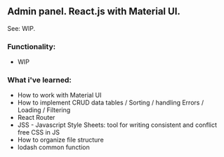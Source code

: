 ## Admin panel. React.js with Material UI.

See: WIP.


### Functionality: 
  * WIP
  
  
  
### What i've learned: 
  * How to work with Material UI
  * How to implement CRUD data tables / Sorting / handling Errors / Loading / Filtering
  * React Router
  * JSS - Javascript Style Sheets: tool for writing consistent and conflict free CSS in JS
  * How to organize file structure
  * lodash common function
  
